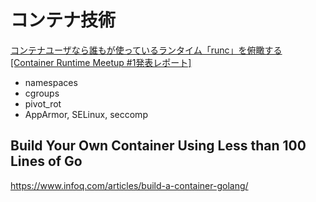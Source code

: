# コンテナ技術


[コンテナユーザなら誰もが使っているランタイム「runc」を俯瞰する[Container Runtime Meetup #1発表レポート]](https://link.medium.com/4V8dauEqycb)

* namespaces
* cgroups
* pivot_rot
* AppArmor, SELinux, seccomp



## Build Your Own Container Using Less than 100 Lines of Go

https://www.infoq.com/articles/build-a-container-golang/



